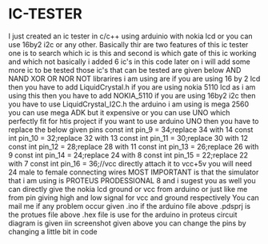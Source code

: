 # IC-TESTER
I just created an ic tester in c/c++ using arduinio with nokia lcd or you can use 16by2  i2c or any other.
Basically thir are two features of this ic tester
one is to search which ic is this
and second is which gate of this ic working and which not
basically i added 6 ic's in this code later on i will add some more ic to be tested 
those ic's that can be tested are given below
AND
NAND
XOR
OR
NOR
NOT
librarires i am using are
if you are using 16 by 2 lcd then you have to add LiquidCrystal.h
if you are using nokia 5110 lcd as i am using this then you have to add NOKIA_5110
if you are using 16by2 i2c then you have to use LiquidCrystal_I2C.h
the arduino i am using is mega 2560 you can use mega ADK but it expensive or you can use UNO which perfectly fit for htis project
if you want to use arduino UNO then you have to replace the below given pins 
const int pin_9 =  34;replace 34 with 14
const int pin_10 = 32;replace 32 with 13
const int pin_11 = 30;replace 30 with 12
const int pin_12 = 28;replace 28 with 11
const int pin_13 = 26;replace 26 with 9
const int pin_14 = 24;replace 24 with 8
const int pin_15 = 22;replace 22 with 7
const int pin_16 = 36;//vcc  directly attach it to vcc+5v
you will need 24 male to female connecting wires
MOST IMPORTANT is that the simulator that i am using is PROTEUS PRODESSIONAL 8 and i sugest you as well
you can directly give the nokia lcd ground or vcc from arduino or just like me from pin giving high and low signal for vcc and ground respectively
You can mail me if any problem occur 
given .ino if the arduino file 
above .pdsprj is the protues file
above .hex file is use for the arduino in proteus 
circuit diagram is given iin screenshot given above you can change the pins by changing a little bit in code

